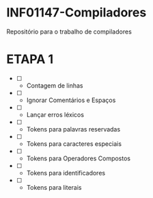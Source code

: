 # INF01147-Compiladores
Repositório para o trabalho de compiladores

# ETAPA 1

- [ ] - Contagem de linhas
- [ ] - Ignorar Comentários e Espaços
- [ ] - Lançar erros léxicos
- [ ] - Tokens para palavras reservadas
- [ ] - Tokens para caracteres especiais
- [ ] - Tokens para Operadores Compostos
- [ ] - Tokens para identificadores
- [ ] - Tokens para literais

